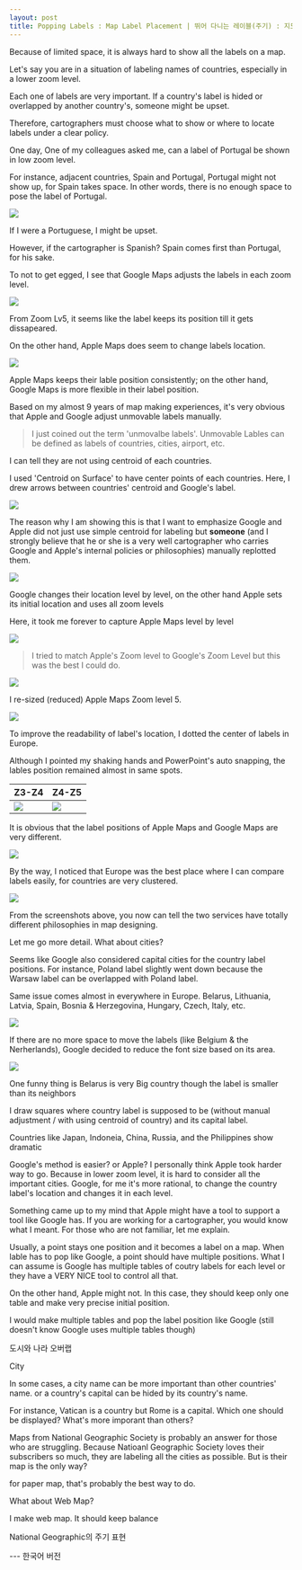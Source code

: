 ```yaml
---
layout: post
title: Popping Labels : Map Label Placement | 뛰어 다니는 레이블(주기) : 지도 레이블(주기) 위치
---
```


Because of limited space,
it is always hard to show all the labels on a map.


Let's say you are in a situation of labeling names of countries, especially in a lower zoom level.


Each one of labels are very important.
If a country's label is hided or overlapped by another country's, someone might be upset.


Therefore, cartographers must choose what to show or where to locate labels under a clear policy.


One day,
One of my colleagues asked me, can a label of Portugal be shown in low zoom level.


For instance, adjacent countries, Spain and Portugal,
Portugal might not show up, for Spain takes space.
In other words, there is no enough space to pose the label of Portugal.

<img src="https://github.com/pil0706/pil0706.github.io/blob/master/screenshots/positionofpois/no_portu.png?raw=true">


If I were a Portuguese, I might be upset.

However, if the cartographer is Spanish?
Spain comes first than Portugal, for his sake.


To not to get egged, I see that Google Maps adjusts the labels in each zoom level.

<img src="https://github.com/pil0706/pil0706.github.io/blob/master/screenshots/positionofpois/portu_location_change.gif?raw=true">

From Zoom Lv5, it seems like the label keeps its position till it gets dissapeared.

On the other hand, Apple Maps does seem to change labels location.

<img src="https://github.com/pil0706/pil0706.github.io/blob/master/screenshots/positionofpois/portu_location_change_apple.gif?raw=true">


Apple Maps keeps their lable position consistently; on the other hand, Google Maps is more flexible in their label position.


Based on my almost 9 years of map making experiences, it's very obvious that Apple and Google adjust unmovable labels manually.
> I just coined out the term 'unmovalbe labels'. Unmovable Lables can be defined as labels of countries, cities, airport, etc.

I can tell they are not using centroid of each countries.

I used 'Centroid on Surface' to have center points of each countries.
Here, I drew arrows between countries' centroid and Google's label.

<img src="https://github.com/pil0706/pil0706.github.io/blob/master/screenshots/positionofpois/naturalearth_google.gif?raw=true">


The reason why I am showing this is that I want to emphasize Google and Apple did not just use simple centroid for labeling but **someone** (and I strongly believe that he or she is a very well cartographer who carries Google and Apple's internal policies or philosophies) manually replotted them.

<img src="https://github.com/pil0706/pil0706.github.io/blob/master/screenshots/positionofpois/ne_google_z4.png?raw=true">


Google changes their location level by level, on the other hand
Apple sets its initial location and uses all zoom levels

Here, it took me forever to capture Apple Maps level by level

<img src="https://github.com/pil0706/pil0706.github.io/blob/master/screenshots/positionofpois/apple_google_z4.png?raw=true">

> I tried to match Apple's Zoom level to Google's Zoom Level but this was the best I could do.


<img src="https://github.com/pil0706/pil0706.github.io/blob/master/screenshots/positionofpois/apple_google_overlap.png?raw=true">




I re-sized (reduced) Apple Maps Zoom level 5.

<img src="https://github.com/pil0706/pil0706.github.io/blob/master/screenshots/positionofpois/apple_eu_z3z4_overlap_again.png?raw=true">


To improve the readability of label's location, I dotted the center of labels in Europe.


Although I pointed my shaking hands and PowerPoint's auto snapping, the lables position remained almost in same spots.

Z3-Z4 | Z4-Z5
-- | --
<img src="https://github.com/pil0706/pil0706.github.io/blob/master/screenshots/positionofpois/apple_eu_z3z4_overlap_again.png?raw=true"> | <img src="https://github.com/pil0706/pil0706.github.io/blob/master/screenshots/positionofpois/apple_eu_z4z5_overlap_withdots.png?raw=true">





It is obvious that the label positions of Apple Maps and Google Maps are very different.

<img src="https://github.com/pil0706/pil0706.github.io/blob/master/screenshots/positionofpois/z6asia_label_sq.png?raw=true">


By the way, I noticed that Europe was the best place where I can compare labels easily, for countries are very clustered.

<img src="https://github.com/pil0706/pil0706.github.io/blob/master/screenshots/positionofpois/z6eu_label_sq.png?raw=true">



From the screenshots above, you now can tell the two services have totally different philosophies in map designing.



Let me go more detail.
What about cities?



Seems like Google also considered capital cities for the country label positions.
For instance, Poland label slightly went down because the Warsaw label can be overlapped with Poland label.

Same issue comes almost in everywhere in Europe.
Belarus, Lithuania, Latvia, Spain, Bosnia & Herzegovina, Hungary, Czech, Italy, etc.

<img src="https://github.com/pil0706/pil0706.github.io/blob/master/screenshots/positionofpois/ne_centroid_z5_eu1.png?raw=true">

If there are no more space to move the labels (like Belgium & the Nerherlands), Google decided to reduce the font size based on its area.

<img src="https://github.com/pil0706/pil0706.github.io/blob/master/screenshots/positionofpois/ne_centroid_z5_eu2.png?raw=true">

One funny thing is Belarus is very Big country though the label is smaller than its neighbors












I draw squares where country label is supposed to be (without manual adjustment / with using centroid of country) and its capital label.

Countries like Japan, Indoneia, China, Russia, and the Philippines show dramatic













Google's method is easier? or Apple? 
I personally think Apple took harder way to go.
Because in lower zoom level, it is hard to consider all the important cities. Google, for me it's more rational, to change the country label's location and changes it in each level.




Something came up to my mind that Apple might have a tool to support a tool like Google has.
If you are working for a cartographer, you would know what I meant.
For those who are not familiar, let me explain.

Usually, a point stays one position and it becomes a label on a map.
When lable has to pop like Google, a point should have multiple positions.
What I can assume is Google has multiple tables of coutry labels for each level or they have a VERY NICE tool to control all that.

On the other hand, Apple might not. In this case, they should keep only one table and make very precise initial position.


I would make multiple tables and pop the label position like Google (still doesn't know Google uses multiple tables though)










도시와 나라 오버랩





City




In some cases, a city name can be more important than other countries' name.
or a country's capital can be hided by its country's name.

For instance, Vatican is a country but Rome is a capital. Which one should be displayed?
What's more imporant than others?


Maps from National Geographic Society is probably an answer for those who are struggling.
Because Natioanl Geographic Society loves their subscribers so much, they are labeling all the cities as possible.
But is their map is the only way?

for paper map, that's probably the best way to do.

What about Web Map?

I make web map.
It should keep balance 




National Geographic의 주기 표현




--- 한국어 버전